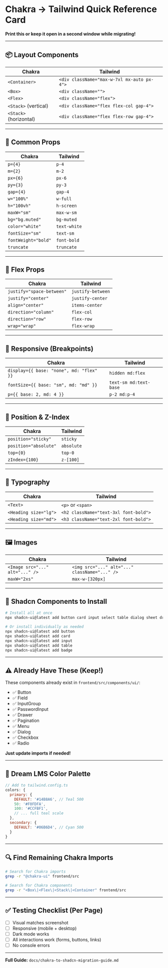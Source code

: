 # Chakra → Tailwind Quick Reference Card

**Print this or keep it open in a second window while migrating!**

---

## 📦 Layout Components

| Chakra | Tailwind |
|--------|----------|
| `<Container>` | `<div className="max-w-7xl mx-auto px-4">` |
| `<Box>` | `<div className="">` |
| `<Flex>` | `<div className="flex">` |
| `<Stack>` (vertical) | `<div className="flex flex-col gap-4">` |
| `<Stack>` (horizontal) | `<div className="flex flex-row gap-4">` |

---

## 📐 Common Props

| Chakra | Tailwind |
|--------|----------|
| `p={4}` | `p-4` |
| `m={2}` | `m-2` |
| `px={6}` | `px-6` |
| `py={3}` | `py-3` |
| `gap={4}` | `gap-4` |
| `w="100%"` | `w-full` |
| `h="100vh"` | `h-screen` |
| `maxW="sm"` | `max-w-sm` |
| `bg="bg.muted"` | `bg-muted` |
| `color="white"` | `text-white` |
| `fontSize="sm"` | `text-sm` |
| `fontWeight="bold"` | `font-bold` |
| `truncate` | `truncate` |

---

## 🎯 Flex Props

| Chakra | Tailwind |
|--------|----------|
| `justify="space-between"` | `justify-between` |
| `justify="center"` | `justify-center` |
| `align="center"` | `items-center` |
| `direction="column"` | `flex-col` |
| `direction="row"` | `flex-row` |
| `wrap="wrap"` | `flex-wrap` |

---

## 📱 Responsive (Breakpoints)

| Chakra | Tailwind |
|--------|----------|
| `display={{ base: "none", md: "flex" }}` | `hidden md:flex` |
| `fontSize={{ base: "sm", md: "md" }}` | `text-sm md:text-base` |
| `p={{ base: 2, md: 4 }}` | `p-2 md:p-4` |

---

## 🎨 Position & Z-Index

| Chakra | Tailwind |
|--------|----------|
| `position="sticky"` | `sticky` |
| `position="absolute"` | `absolute` |
| `top={0}` | `top-0` |
| `zIndex={100}` | `z-[100]` |

---

## 📝 Typography

| Chakra | Tailwind |
|--------|----------|
| `<Text>` | `<p>` or `<span>` |
| `<Heading size="lg">` | `<h2 className="text-3xl font-bold">` |
| `<Heading size="md">` | `<h3 className="text-2xl font-bold">` |

---

## 🖼️ Images

| Chakra | Tailwind |
|--------|----------|
| `<Image src="..." alt="..." />` | `<img src="..." alt="..." className="..." />` |
| `maxW="2xs"` | `max-w-[320px]` |

---

## 🔧 Shadcn Components to Install

```bash
# Install all at once
npx shadcn-ui@latest add button card input select table dialog sheet dropdown-menu toast form badge tabs avatar

# Or install individually as needed
npx shadcn-ui@latest add button
npx shadcn-ui@latest add card
npx shadcn-ui@latest add input
npx shadcn-ui@latest add table
npx shadcn-ui@latest add badge
```

---

## ⚠️ Already Have These (Keep!)

These components already exist in `frontend/src/components/ui/`:
- ✅ Button
- ✅ Field
- ✅ InputGroup
- ✅ PasswordInput
- ✅ Drawer
- ✅ Pagination
- ✅ Menu
- ✅ Dialog
- ✅ Checkbox
- ✅ Radio

**Just update imports if needed!**

---

## 🎨 Dream LMS Color Palette

```js
// Add to tailwind.config.ts
colors: {
  primary: {
    DEFAULT: '#14B8A6', // Teal 500
    50: '#F0FDFA',
    100: '#CCFBF1',
    // ... full teal scale
  },
  secondary: {
    DEFAULT: '#06B6D4', // Cyan 500
  }
}
```

---

## 🔍 Find Remaining Chakra Imports

```bash
# Search for Chakra imports
grep -r "@chakra-ui" frontend/src

# Search for Chakra components
grep -r "<Box\|<Flex\|<Stack\|<Container" frontend/src
```

---

## ✅ Testing Checklist (Per Page)

- [ ] Visual matches screenshot
- [ ] Responsive (mobile + desktop)
- [ ] Dark mode works
- [ ] All interactions work (forms, buttons, links)
- [ ] No console errors

---

**Full Guide:** `docs/chakra-to-shadcn-migration-guide.md`
